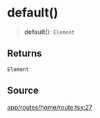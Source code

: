 # default()

> **default**(): `Element`

## Returns

`Element`

## Source

[app/routes/home/route.tsx:27](https://github.com/scryptids/jobsapp/blob/eafe9ac1fb1c2b1b6747cc174450697cbf17d598/www/app/routes/home/route.tsx#L27)
